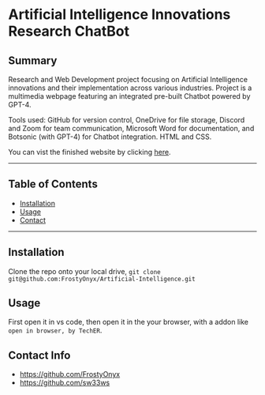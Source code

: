 # Artificial Intelligence Innovations Research ChatBot

## Summary
Research and Web Development project focusing on Artificial Intelligence innovations and their implementation across various industries. Project is a multimedia webpage featuring an integrated pre-built Chatbot powered by GPT-4.

Tools used: GitHub for version control, OneDrive for file storage, Discord and Zoom for team communication, Microsoft Word for documentation, and Botsonic (with GPT-4) for Chatbot integration. HTML and CSS.

You can vist the finished website by clicking [here](https://FrostyOnyx.github.io/Artificial-Intelligence/).

---

## Table of Contents

- [Installation](#installation)
- [Usage](#usage)
- [Contact](#contact-info)

---



## Installation

Clone the repo onto your local drive, ```git clone git@github.com:FrostyOnyx/Artificial-Intelligence.git```

## Usage

First open it in vs code, then open it in the your browser, with a addon like ```open in browser, by TechER```.

## Contact Info

- https://github.com/FrostyOnyx
- https://github.com/sw33ws
